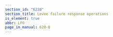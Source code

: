 ```yaml
---
section_id: "622d"
section_title: Levee failure response operations
is_element: true
abbr: LFO
page_in_manual: 620-8
---
```

